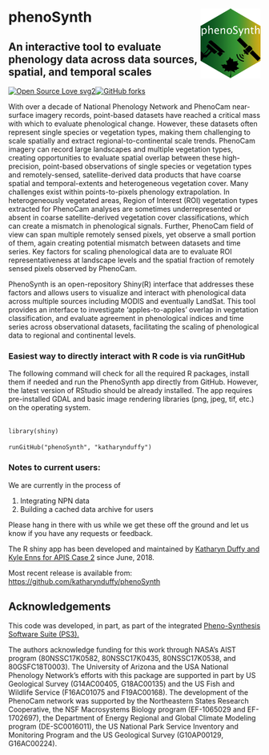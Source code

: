 # phenoSynth <a href='http://phenocam.nau.edu/phenosynth/'><img src='./www/phenoSynth.png' align="right" height="139" /></a>
## An interactive tool to evaluate phenology data across data sources, spatial, and temporal scales

[![Open Source Love svg2](https://badges.frapsoft.com/os/v2/open-source.svg?v=103)](https://github.com/ellerbrock/open-source-badges/)[![GitHub forks](https://img.shields.io/github/forks/Naereen/StrapDown.js.svg?style=social&label=Fork&maxAge=2592000)](https://GitHub.com/Naereen/StrapDown.js/network/)



With over a decade of National Phenology Network and PhenoCam near-surface imagery records, point-based datasets have reached a critical mass with which to evaluate phenological change. However, these datasets often represent single species or vegetation types, making them challenging to scale spatially and extract regional-to-continental scale trends. PhenoCam imagery can record large landscapes and multiple vegetation types, creating opportunities to evaluate spatial overlap between these high-precision, point-based observations of single species or vegetation types and remotely-sensed, satellite-derived data products that have coarse spatial and temporal-extents and heterogeneous vegetation cover. Many challenges exist within points-to-pixels phenology extrapolation. In heterogeneously vegetated areas, Region of Interest (ROI) vegetation types extracted for PhenoCam analyses are sometimes underrepresented or absent in coarse satellite-derived vegetation cover classifications, which can create a mismatch in phenological signals. Further, PhenoCam field of view can span multiple remotely sensed pixels, yet observe a small portion of them, again creating potential mismatch between datasets and time series. Key factors for scaling phenological data are to evaluate ROI representativeness at landscape levels and the spatial fraction of remotely sensed pixels observed by PhenoCam.

PhenoSynth is an open-repository Shiny(R) interface that addresses these factors and allows users to visualize and interact with phenological data across multiple sources including MODIS and eventually LandSat. This tool provides an interface to investigate ‘apples-to-apples’ overlap in vegetation classification, and evaluate agreement in phenological indices and time series across observational datasets, facilitating the scaling of phenological data to regional and continental levels.


### Easiest way to directly interact with R code is via runGitHub
The following command will check for all the required R packages, install them if needed and run the PhenoSynth app directly from GitHub. However, the latest version of RStudio should be already installed. The app requires pre-installed GDAL and basic image rendering libraries (png, jpeg, tif, etc.) on the operating system.

```{r, echo=TRUE}

library(shiny)

runGitHub("phenoSynth", "katharynduffy")

```

###  Notes to current users:
We are currently in the process of
1) Integrating NPN data
2) Building a cached data archive for users

Please hang in there with us while we get these off the ground and let us know if you have any requests or feedback.


The R shiny app has been developed and maintained by [Katharyn Duffy and Kyle Enns for APIS Case 2](https://esto.nasa.gov/files/solicitations/AIST_16/ROSES2016_AIST_A41_awards.html#Jeffrey) since June, 2018.

Most recent release is available from: https://github.com/katharynduffy/phenoSynth

## Acknowledgements
This code was developed, in part, as part of the integrated [Pheno-Synthesis Software Suite (PS3).](https://git.earthdata.nasa.gov/projects/APIS/repos/pheno-synthesis-software-suite/browse)

The authors acknowledge funding for this work through NASA’s AIST program (80NSSC17K0582, 80NSSC17K0435, 80NSSC17K0538, and 80GSFC18T0003). The University of Arizona and the USA National Phenology Network’s efforts with this package are supported in part by US Geological Survey (G14AC00405, G18AC00135) and the US Fish and Wildlife Service (F16AC01075 and F19AC00168). The development of the PhenoCam network was supported by the Northeastern States Research Cooperative, the NSF Macrosystems Biology program (EF-1065029 and EF-1702697), the Department of Energy Regional and Global Climate Modeling program (DE-SC0016011), the US National Park Service Inventory and Monitoring Program and the US Geological Survey (G10AP00129, G16AC00224).
